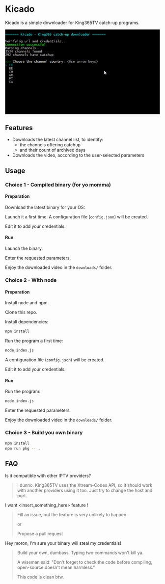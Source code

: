 # Kicado
Kicado is a simple downloader for King365TV catch-up programs.

![](screen.gif)

## Features

- Downloads the latest channel list, to identify:
  - the channels offering catchup
  - and their count of archived days
- Downloads the video, according to the user-selected parameters

## Usage

### Choice 1 - Compiled binary (for yo momma)

#### Preparation

Download the latest binary for your OS: 

Launch it a first time. A configuration file (`config.json`) will be created.

Edit it to add your credentials.

#### Run

Launch the binary.

Enter the requested parameters.

Enjoy the downloaded video in the `downloads/` folder.

### Choice 2 - With node

#### Preparation

Install node and npm.

Clone this repo.

Install dependencies:

```bash
npm install
```

Run the program a first time:

```bash
node index.js
```

A configuration file (`config.json`) will be created.

Edit it to add your credentials.

#### Run

Run the program:

```bash
node index.js
```

Enter the requested parameters.

Enjoy the downloaded video in the `downloads/` folder.

### Choice 3 - Build you own binary

```bash
npm install
npm run pkg -- .
```

## FAQ

Is it compatible with other IPTV providers?

> I dunno. King365TV uses the Xtream-Codes API, so it should work with another providers using it too. Just try to change the host and port.

I want <insert_something_here> feature !

> Fill an issue, but the feature is very unlikely to happen
>
> or
>
> Propose a pull request

Hey moron, I'm sure your binary will steal my credentials! 

> Build your own, dumbass. Typing two commands won't kill ya. 
>
> A wiseman said: "Don't forget to check the code before compiling, open-source doesn't mean harmless."
>
> This code is clean btw.

